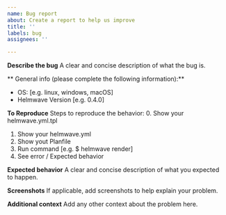 ```yaml
---
name: Bug report
about: Create a report to help us improve
title: ''
labels: bug
assignees: ''

---
```


**Describe the bug**
A clear and concise description of what the bug is.

** General info (please complete the following information):**
 - OS: [e.g. linux, windows, macOS]
 - Helmwave Version [e.g. 0.4.0]

**To Reproduce**
Steps to reproduce the behavior:
0. Show your helmwave.yml.tpl
1. Show your helmwave.yml
2. Show yout Planfile
3. Run command [e.g. $ helmwave render]
4. See error / Expected behavior

**Expected behavior**
A clear and concise description of what you expected to happen.

**Screenshots**
If applicable, add screenshots to help explain your problem.


**Additional context**
Add any other context about the problem here.
